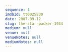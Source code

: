 ```yaml
---
sequence: 1
imdbId: tt0025830
date: 2007-09-12
slug: the-star-packer-1934
medium: null
venue: null
venueNotes: null
mediumNotes: null
---
```


